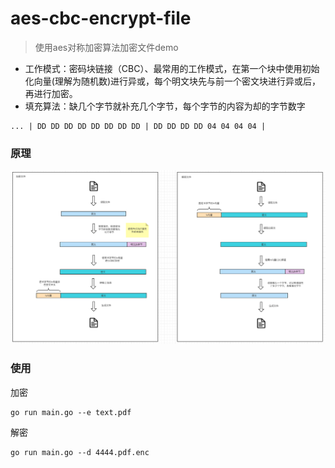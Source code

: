 # aes-cbc-encrypt-file
> 使用aes对称加密算法加密文件demo
- 工作模式：密码块链接（CBC）、最常用的工作模式，在第一个块中使用初始化向量(理解为随机数)进行异或，每个明文块先与前一个密文块进行异或后，再进行加密。
- 填充算法：缺几个字节就补充几个字节，每个字节的内容为却的字节数字
```
... | DD DD DD DD DD DD DD DD | DD DD DD DD 04 04 04 04 |
```

### 原理
![Image text](./doc/des.png)


### 使用
加密
```
go run main.go --e text.pdf
```

解密
```
go run main.go --d 4444.pdf.enc
```